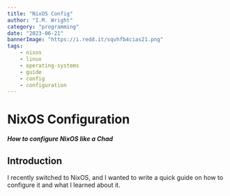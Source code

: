 ```yaml
---
title: "NixOS Config"
author: "I.M. Wright"
category: "programming"
date: "2023-06-21"
bannerImage: "https://i.redd.it/sqvhfb4cias21.png"
tags:
    - nixos
    - linux
    - operating-systems
    - guide
    - config
    - configuration
---
```



# NixOS Configuration

***How to configure NixOS like a Chad***

## Introduction

I recently switched to NixOS, and I wanted to write a quick guide on how to configure it and what I learned about it.
